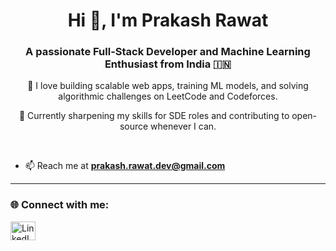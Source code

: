 <h1 align="center">Hi 👋, I'm Prakash Rawat</h1>
<h3 align="center">A passionate Full-Stack Developer and Machine Learning Enthusiast from India 🇮🇳</h3>

<p align="center">
  🚀 I love building scalable web apps, training ML models, and solving algorithmic challenges on LeetCode and Codeforces.
</p>
<p align="center">
  🎯 Currently sharpening my skills for SDE roles and contributing to open-source whenever I can.
</p>

<br/>

- 📫 Reach me at **prakash.rawat.dev@gmail.com**

---

<h3 align="left">🌐 Connect with me:</h3>
<div align="left" style="display: flex; gap: 10px;">
  <a href="https://linkedin.com/in/prakash-singh-rawat-a48b11254" target="_blank">
    <img src="https://raw.githubusercontent.com/rahuldkjain/github-profile-readme-generator/master/src/images/icons/Social/linked-in-alt.svg" alt="LinkedIn" height="30" width="40" />
  </a>
  
